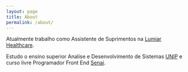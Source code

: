 ```yaml
---
layout: page
title: About
permalink: /about/
---
```



Atualmente trabalho  como Assistente de Suprimentos na [Lumiar Healthcare](https://www.lumiarsaude.com.br/).

Estudo o ensino superior  Analise e Desenvolvimento de Sistemas [UNIP](https://www.unip.br/cursos/graduacao/tecnologicos/analise_desenvolvimento_sistemas.aspx) e curso livre Programador Front End [Senai](https://www.sp.senai.br/cursos/95402/106/programador-frontend.html).

